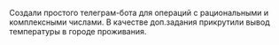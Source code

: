 Создали простого телеграм-бота для операций с рациональными и комплексными числами. 
В качестве доп.задания прикрутили вывод температуры в городе проживания.
